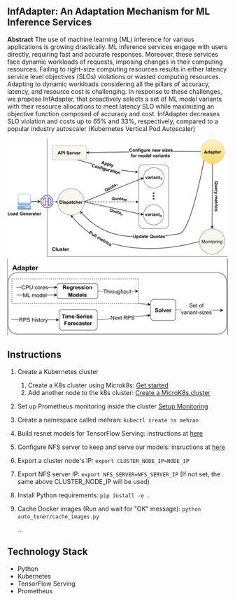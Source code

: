 ## InfAdapter: An Adaptation Mechanism for ML Inference Services

**Abstract** The use of machine learning (ML) inference for various applications is growing drastically. ML inference services engage with users directly, requiring fast and accurate responses. Moreover, these services face dynamic workloads of requests, imposing changes in their computing resources. Failing to right-size computing resources results in either latency service level objectives (SLOs) violations or wasted computing resources. Adapting to dynamic workloads considering all the pillars of accuracy, latency, and resource cost is challenging. In response to these challenges, we propose InfAdapter, that proactively selects a set of ML model variants with their resource allocations to meet latency SLO while maximizing an objective function composed of accuracy and cost. InfAdapter decreases SLO violation and costs up to 65\% and 33\%, respectively, compared to a popular industry autoscaler (Kubernetes Vertical Pod Autoscaler)


<img src="architecture.png" alt="InfAdapter Structure" style="width:600px;"/>
<img src="adapter-component.png" alt="InfAdapter Structure" style="width:600px;"/>

## Instructions
1. Create a Kubernetes cluster
    1. Create a K8s cluster using Microk8s: [Get started](https://microk8s.io/docs/getting-started)
    2. Add another node to the k8s cluster: [Create a MicroK8s cluster](https://microk8s.io/docs/clustering)

2. Set up Prometheus monitoring inside the cluster [Setup Monitoring](setup-monitoring.md)

3. Create a namespace called mehran: `kubectl create ns mehran`

4. Build resnet models for TensorFlow Serving: instructions at [here](./examples/torch-resnet-kserve/example6/build_models.md)

5. Configure NFS server to keep and serve our models:
insructions at [here](./examples/torch-resnet-kserve/example6/build_nfs_server.md)

6. Export a cluster node's IP: `export CLUSTER_NODE_IP=NODE_IP`

7. Export NFS server IP: `export NFS_SERVER=NFS_SERVER_IP` (If not set, the same above CLUSTER_NODE_IP will be used)

8. Install Python requirements: `pip install -e .`

9. Cache Docker images (Run and wait for "OK" message): `python auto_tuner/cache_images.py`

    ...


## Technology Stack
- Python
- Kubernetes
- TensorFlow Serving
- Prometheus
